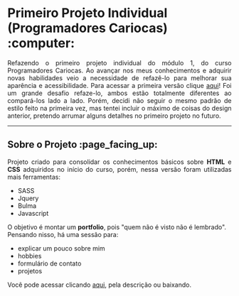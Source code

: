 <h1> Primeiro Projeto Individual (Programadores Cariocas) :computer:</h1>
<p align="justify">Refazendo o primeiro projeto individual do módulo 1, do curso Programadores Cariocas. Ao avançar nos meus conhecimentos e adquirir novas habilidades veio a necessidade de refazê-lo para melhorar sua aparência e acessibilidade. Para acessar a primeira versão clique <a href="https://github.com/natulims/primeiro-portfolio">aqui</a>! Foi um grande desafio refaze-lo, ambos estão totalmente diferentes ao compará-los lado a lado. Porém, decidi não seguir o mesmo padrão de estilo feito na primeira vez, mas tentei incluir o máximo de coisas do design anterior, pretendo arrumar alguns detalhes no primeiro projeto no futuro.</p><hr>
<h2>Sobre o Projeto :page_facing_up:</h2>
<p align="justify">Projeto criado para consolidar os conhecimentos básicos sobre <strong>HTML</strong> e <strong>CSS</strong> adquiridos no início do curso, porém, nessa versão foram utilizadas mais ferramentas:<br>
<ul><li>SASS</li>
<li>Jquery</li>
<li>Bulma</li>
<li>Javascript</li></ul>
O objetivo é montar um <strong>portfolio</strong>, pois "quem não é visto não é lembrado". Pensando nisso, há uma sessão para:
<ul><li>explicar um pouco sobre mim</li>
<li>hobbies</li>
<li>formulário de contato</li>
<li>projetos</li></ul>
Você pode acessar clicando <a href="https://natulims.github.io/Primeiro-Projeto/">aqui</a>, pela descrição ou baixando. </p>
